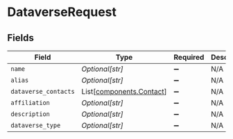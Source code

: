 # DataverseRequest


## Fields

| Field                                                          | Type                                                           | Required                                                       | Description                                                    |
| -------------------------------------------------------------- | -------------------------------------------------------------- | -------------------------------------------------------------- | -------------------------------------------------------------- |
| `name`                                                         | *Optional[str]*                                                | :heavy_minus_sign:                                             | N/A                                                            |
| `alias`                                                        | *Optional[str]*                                                | :heavy_minus_sign:                                             | N/A                                                            |
| `dataverse_contacts`                                           | List[[components.Contact](../../models/components/contact.md)] | :heavy_minus_sign:                                             | N/A                                                            |
| `affiliation`                                                  | *Optional[str]*                                                | :heavy_minus_sign:                                             | N/A                                                            |
| `description`                                                  | *Optional[str]*                                                | :heavy_minus_sign:                                             | N/A                                                            |
| `dataverse_type`                                               | *Optional[str]*                                                | :heavy_minus_sign:                                             | N/A                                                            |